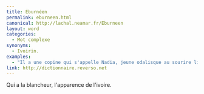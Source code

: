 ```yaml
---
title: Eburnéen
permalink: eburneen.html
canonical: http://lachal.neamar.fr/Eburneen
layout: word
categories:
  - Mot complexe
synonyms:
  - Ivoirin.
examples:
  - "Il a une copine qui s'appelle Nadia, jeune odalisque au sourire lilial et séraphique et à la dentition adamantine, coruscante, voire éburnéenne, dont il est secrètement épris. (cf. Histoires)"
link: http://dictionnaire.reverso.net
---
```


Qui a la blancheur, l'apparence de l'ivoire.

